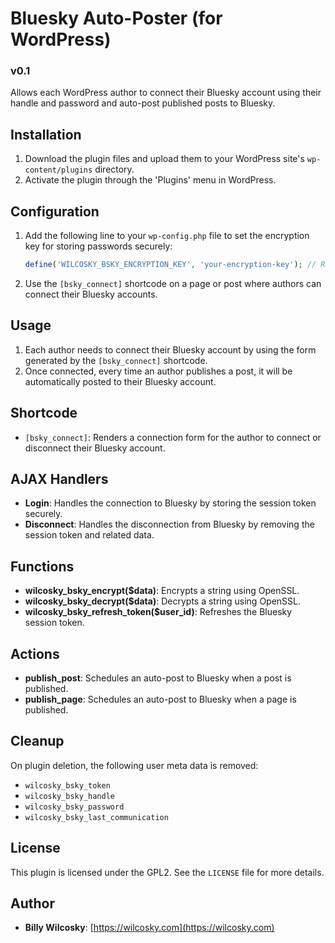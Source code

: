 # Bluesky Auto-Poster (for WordPress)
### v0.1

Allows each WordPress author to connect their Bluesky account using their handle and password and auto-post published posts to Bluesky.

## Installation

1. Download the plugin files and upload them to your WordPress site's `wp-content/plugins` directory.
2. Activate the plugin through the 'Plugins' menu in WordPress.

## Configuration

1. Add the following line to your `wp-config.php` file to set the encryption key for storing passwords securely:
    ```php
    define('WILCOSKY_BSKY_ENCRYPTION_KEY', 'your-encryption-key'); // Replace with a secure key
    ```

2. Use the `[bsky_connect]` shortcode on a page or post where authors can connect their Bluesky accounts.

## Usage

1. Each author needs to connect their Bluesky account by using the form generated by the `[bsky_connect]` shortcode.
2. Once connected, every time an author publishes a post, it will be automatically posted to their Bluesky account.

## Shortcode

- `[bsky_connect]`: Renders a connection form for the author to connect or disconnect their Bluesky account.

## AJAX Handlers

- **Login**: Handles the connection to Bluesky by storing the session token securely.
- **Disconnect**: Handles the disconnection from Bluesky by removing the session token and related data.

## Functions

- **wilcosky_bsky_encrypt($data)**: Encrypts a string using OpenSSL.
- **wilcosky_bsky_decrypt($data)**: Decrypts a string using OpenSSL.
- **wilcosky_bsky_refresh_token($user_id)**: Refreshes the Bluesky session token.

## Actions

- **publish_post**: Schedules an auto-post to Bluesky when a post is published.
- **publish_page**: Schedules an auto-post to Bluesky when a page is published.

## Cleanup

On plugin deletion, the following user meta data is removed:
- `wilcosky_bsky_token`
- `wilcosky_bsky_handle`
- `wilcosky_bsky_password`
- `wilcosky_bsky_last_communication`

## License

This plugin is licensed under the GPL2. See the `LICENSE` file for more details.

## Author

- **Billy Wilcosky**: [https://wilcosky.com](https://wilcosky.com)
